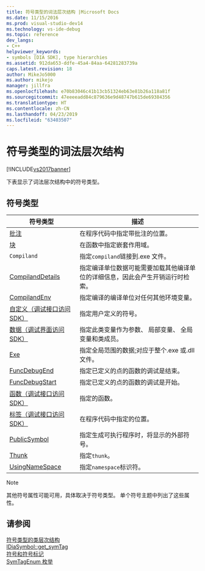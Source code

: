 ```yaml
---
title: 符号类型的词法层次结构 |Microsoft Docs
ms.date: 11/15/2016
ms.prod: visual-studio-dev14
ms.technology: vs-ide-debug
ms.topic: reference
dev_langs:
- C++
helpviewer_keywords:
- symbols [DIA SDK], type hierarchies
ms.assetid: 912da653-ddfe-45a4-84aa-64281283739a
caps.latest.revision: 18
author: MikeJo5000
ms.author: mikejo
manager: jillfra
ms.openlocfilehash: e70b83046c41b13cb51324eb63e81b26a118a81f
ms.sourcegitcommit: 47eeeeadd84c879636e9d48747b615de69384356
ms.translationtype: HT
ms.contentlocale: zh-CN
ms.lasthandoff: 04/23/2019
ms.locfileid: "63403507"
---
```

# <a name="lexical-hierarchy-of-symbol-types"></a>符号类型的词法层次结构
[!INCLUDE[vs2017banner](../../includes/vs2017banner.md)]

下表显示了词法层次结构中的符号类型。  
  
## <a name="symbol-types"></a>符号类型  
  
|符号类型|描述|  
|-----------------|-----------------|  
|[批注](../../debugger/debug-interface-access/annotation.md)|在程序代码中指定带批注的位置。|  
|[块](../../debugger/debug-interface-access/block.md)|在函数中指定嵌套作用域。|  
|`Compiland`|指定`compiland`链接到.exe 文件。|  
|[CompilandDetails](../../debugger/debug-interface-access/compilanddetails.md)|指定编译单位数据可能需要加载其他编译单位的详细信息，因此会产生开销运行时检索。|  
|[CompilandEnv](../../debugger/debug-interface-access/compilandenv.md)|指定编译的编译单位对任何其他环境变量。|  
|[自定义（调试接口访问 SDK）](../../debugger/debug-interface-access/custom-debug-interface-access-sdk.md)|指定用户定义的符号。|  
|[数据（调试界面访问 SDK）](../../debugger/debug-interface-access/data-debug-interface-access-sdk.md)|指定此类变量作为参数、 局部变量、 全局变量和类成员。|  
|[Exe](../../debugger/debug-interface-access/exe.md)|指定全局范围的数据;对应于整个.exe 或.dll 文件。|  
|[FuncDebugEnd](../../debugger/debug-interface-access/funcdebugend.md)|指定已定义的点的函数的调试是结束。|  
|[FuncDebugStart](../../debugger/debug-interface-access/funcdebugstart.md)|指定已定义的点的函数的调试是开始。|  
|[函数（调试接口访问 SDK）](../../debugger/debug-interface-access/function-debug-interface-access-sdk.md)|指定的函数。|  
|[标签（调试接口访问 SDK）](../../debugger/debug-interface-access/label-debug-interface-access-sdk.md)|在程序代码中指定的位置。|  
|[PublicSymbol](../../debugger/debug-interface-access/publicsymbol.md)|指定生成可执行程序时，将显示的外部符号。|  
|[Thunk](../../debugger/debug-interface-access/thunk.md)|指定`thunk`。|  
|[UsingNameSpace](../../debugger/debug-interface-access/usingnamespace.md)|指定`namespace`标识符。|  
  
> [!NOTE]
> 其他符号属性可能可用，具体取决于符号类型。 单个符号主题中列出了这些属性。  
  
## <a name="see-also"></a>请参阅  
 [符号类型的类层次结构](../../debugger/debug-interface-access/class-hierarchy-of-symbol-types.md)   
 [IDiaSymbol::get_symTag](../../debugger/debug-interface-access/idiasymbol-get-symtag.md)   
 [符号和符号标记](../../debugger/debug-interface-access/symbols-and-symbol-tags.md)   
 [SymTagEnum 枚举](../../debugger/debug-interface-access/symtagenum.md)
